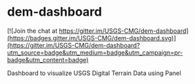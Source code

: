 # dem-dashboard

[![Join the chat at https://gitter.im/USGS-CMG/dem-dashboard](https://badges.gitter.im/USGS-CMG/dem-dashboard.svg)](https://gitter.im/USGS-CMG/dem-dashboard?utm_source=badge&utm_medium=badge&utm_campaign=pr-badge&utm_content=badge)

Dashboard to visualize USGS Digital Terrain Data using Panel
